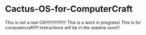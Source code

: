 # Cactus-OS-for-ComputerCraft
This is not a real OS!!!!!!!!!!!!!!!!! This is a work in progress! This is for computercraft!!!! Instructions will be in the readme soon!!
